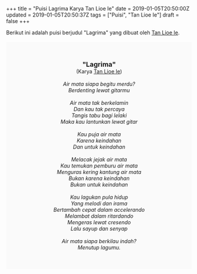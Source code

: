 +++
title = "Puisi Lagrima Karya Tan Lioe Ie"
date = 2019-01-05T20:50:00Z
updated = 2019-01-05T20:50:37Z
tags = ["Puisi", "Tan Lioe Ie"]
draft = false
+++

<div dir="ltr" style="text-align: left;" trbidi="on"><div style="text-align: justify;">Berikut ini adalah puisi berjudul "Lagrima" yang dibuat oleh <a href="https://id.wikipedia.org/wiki/Tan_Lioe_Ie" target="_blank">Tan Lioe Ie</a>.</div><br /><div style="background: #FAFAFA; font-size: 14px; height: auto; margin: 0 auto; padding: 50px; text-align: center; width: auto;"><span style="font-size: 18px;"><b>"Lagrima"</b></span><br />(Karya <a href="https://www.sekata.web.id/tags/tan-lioe-ie" target="_blank">Tan Lioe Ie</a>)<br /><br /><i>Air mata siapa begitu merdu?<br />Berdenting lewat gitarmu<br /><br />Air mata tak berkelamin<br />Dan kau tak percaya<br />Tangis tabu bagi lelaki<br />Maka kau lantunkan lewat gitar<br /><br />Kau puja air mata<br />Karena keindahan<br />Dan untuk keindahan<br /><br />Melacak jejak air mata<br />Kau temukan pemburu air mata<br />Menguras kering kantung air mata<br />Bukan karena keindahan<br />Bukan untuk keindahan<br /><br />Kau lagukan pula hidup<br />Yang melodi dan irama<br />Bertambah cepat dalam accelerando<br />Melambat dalam ritardando<br />Mengeras lewat cresendo<br />Lalu sayup dan senyap<br /><br />Air mata siapa berkilau indah?<br />Menutup lagumu.<br /></i> </div></div>
